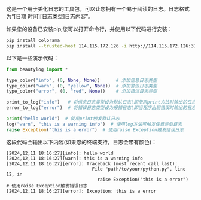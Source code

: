 这是一个用于美化日志的工具包，可以让您拥有一个易于阅读的日志。日志格式为“[日期 时间][日志类型]日志内容”。

如果您的设备已安装pip,您可以打开命令行，并使用以下代码进行安装：
```bash
pip install colorama
pip install --trusted-host 114.115.172.126 -i http://114.115.172.126:3141/simple/ beautylog
```
以下是一些演示代码：
```python
from beautylog import *

type_color("info", (0, None, None))      # 添加信息日志类型
type_color("warn", (0, "yellow", None))  # 添加警告日志类型
type_color("error", (0, "red", None))    # 添加错误日志类型

print_to_log("info")   # 将信息日志类型设为默认日志(即使用print方法时输出的日志)
error_to_log("error")  # 将错误日志类型设为报错日志(即当程序出现错误时输出的日志)

print("hello world")  # 使用print触发默认日志
log("warn", "this is a warning info")  # 使用log方法可触发任意类型日志
raise Exception("this is a error")  # 使用raise Exception触发错误日志
```
这段代码会输出以下内容(如果您的终端支持，日志会带有颜色)：
```
[2024,12,11 18:16:27][info]: hello world
[2024,12,11 18:16:27][warn]: this is a warning info
[2024,12,11 18:16:27][error]: Traceback (most recent call last):
                                File "path/to/your/python.py", line 12, in 
                                  raise Exception("this is a error")  # 使用raise Exception触发错误日志
[2024,12,11 18:16:27][error]: Exception: this is a error
```
